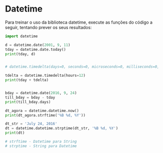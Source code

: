 # Datetime

Para treinar o uso da biblioteca datetime, execute as funções do código a seguir, tentando prever os seus resultados:

```python
import datetime

d = datetime.date(2001, 9, 11)
tday = datetime.date.today()
print(tday, d)


# datetime.timedelta(days=0, seconds=0, microseconds=0, milliseconds=0, minutes=0, hours=0, weeks=0)

tdelta = datetime.timedelta(hours=12)
print(tday + tdelta)


bday = datetime.date(2016, 9, 24)
till_bday = bday - tday
print(till_bday.days)

dt_agora = datetime.datetime.now()
print(dt_agora.strftime('%B %d, %Y'))

dt_str = 'July 24, 2016'
dt = datetime.datetime.strptime(dt_str, '%B %d, %Y')
print(dt)

# strftime - Datetime para String
# strptime - String para Datetime
```
